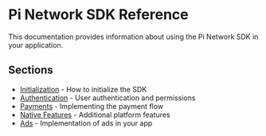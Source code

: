 
# Pi Network SDK Reference

This documentation provides information about using the Pi Network SDK in your application.

## Sections

- [Initialization](./initialization.md) - How to initialize the SDK
- [Authentication](./authentication.md) - User authentication and permissions
- [Payments](./payments.md) - Implementing the payment flow
- [Native Features](./native_features.md) - Additional platform features
- [Ads](./ads.md) - Implementation of ads in your app

